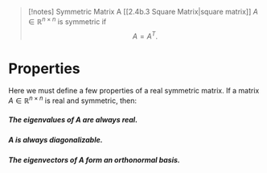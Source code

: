 > [!notes] Symmetric Matrix
> A [[2.4b.3 Square Matrix|square matrix]] $A \in \mathbb{R}^{n \times n}$ is symmetric if
> $$A = A^T.$$

# Properties
Here we must define a few properties of a real symmetric matrix. If a matrix $A \in \mathbb{R}^{n \times n}$ is real and symmetric, then:
##### The eigenvalues of A are *always* real.
##### $A$ is *always* diagonalizable.
##### The eigenvectors of A form an orthonormal basis.